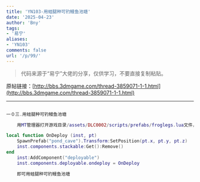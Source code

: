 ```yaml
---
title: 'YN103-用蛙腿种可钓鳗鱼池塘'
date: '2025-04-23'
author: 'Bny'
tags:
- '易宁'
aliases:
- 'YN103'
comments: false
url: '/p/99/'
---
```


> 代码来源于“易宁”大佬的分享，仅供学习，不要直接复制粘贴。

原帖链接：[http://bbs.3dmgame.com/thread-3859071-1-1.html](http://bbs.3dmgame.com/thread-3859071-1-1.html)

---

```lua  

一０三.用蛙腿种可钓鳗鱼池塘

	用MT管理器打开游戏目录/assets/DLC0002/scripts/prefabs/froglegs.lua文件，在inst.AnimState:PlayAnimation("idle")的下一行插入以下内容：

local function OnDeploy (inst, pt)
	SpawnPrefab("pond_cave").Transform:SetPosition(pt.x, pt.y, pt.z)
	inst.components.stackable:Get():Remove()
end
	inst:AddComponent("deployable")
	inst.components.deployable.ondeploy = OnDeploy

	即可用蛙腿种可钓鳗鱼池塘

```  


